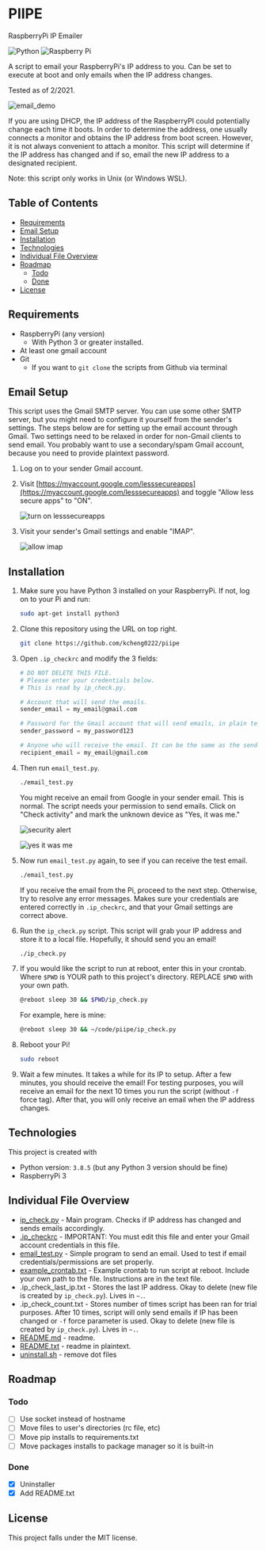 <!-- Use pandoc, grip, etcetera to read this file in CLI.-->

# PIIPE <!-- omit in toc -->

RaspberryPi IP Emailer

![Python](https://img.shields.io/badge/python-v3.8.1+-blue.svg)
![Raspberry Pi](https://img.shields.io/badge/-Raspberry%20Pi-C51A4A?style=for-the-badge&logo=Raspberry-Pi)

A script to email your RaspberryPi's IP address to you. Can be set to execute at boot and only emails when the IP address changes.

Tested as of 2/2021.

![email_demo](screenshots/email_demo.png)

If you are using DHCP, the IP address of the RaspberryPI could potentially change each time it boots. In order to determine the address, one usually connects a monitor and obtains the IP address from boot screen. However, it is not always convenient to attach a monitor. This script will determine if the IP address has changed and if so, email the new IP address to a designated recipient.

Note: this script only works in Unix (or Windows WSL).

## Table of Contents <!-- omit in toc -->

- [Requirements](#requirements)
- [Email Setup](#email-setup)
- [Installation](#installation)
- [Technologies](#technologies)
- [Individual File Overview](#individual-file-overview)
- [Roadmap](#roadmap)
  - [Todo](#todo)
  - [Done](#done)
- [License](#license)

## Requirements

- RaspberryPi (any version)
  - With Python 3 or greater installed.
- At least one gmail account
- Git
  - If you want to `git clone` the scripts from Github via terminal

## Email Setup

This script uses the Gmail SMTP server. You can use some other SMTP server, but you might need to configure it yourself from the sender's settings. The steps below are for setting up the email account through Gmail. Two settings need to be relaxed in order for non-Gmail clients to send email. You probably want to use a secondary/spam Gmail account, because you need to provide plaintext password.

1. Log on to your sender Gmail account.
2. Visit [https://myaccount.google.com/lesssecureapps](https://myaccount.google.com/lesssecureapps) and toggle "Allow less secure apps" to "ON".

    ![turn on lesssecureapps](screenshots/secure_access.png)

3. Visit your sender's Gmail settings and enable "IMAP".

    ![allow imap](screenshots/allow_imap.png)

## Installation

1. Make sure you have Python 3 installed on your RaspberryPi. If not, log on to your Pi and run:

   ```bash
   sudo apt-get install python3
   ```

2. Clone this repository using the URL on top right.

    ```bash
    git clone https://github.com/kcheng0222/piipe
    ```

3. Open `.ip_checkrc` and modify the 3 fields:

    ```python
    # DO NOT DELETE THIS FILE.
    # Please enter your credentials below.
    # This is read by ip_check.py.

    # Account that will send the emails.
    sender_email = my_email@gmail.com

    # Password for the Gmail account that will send emails, in plain text.
    sender_password = my_password123

    # Anyone who will receive the email. It can be the same as the sender, but doesn't have to be. It could be another Gmail account you have that you  want to receive emails.
    recipient_email = my_email@gmail.com
    ```

4. Then run `email_test.py`.

    ```bash
    ./email_test.py
    ```

    You might receive an email from Google in your sender email. This is normal. The script needs your permission to send emails. Click on "Check activity" and mark the unknown device as "Yes, it was me."

    ![security alert](screenshots/security_alert.png)

    ![yes it was me](screenshots/yes_it_was_me.png)

5. Now run `email_test.py` again, to see if you can receive the test email.

    ```bash
    ./email_test.py
    ```

    If you receive the email from the Pi, proceed to the next step. Otherwise, try to resolve any error messages. Makes sure your credentials are entered correctly in `.ip_checkrc`, and that your Gmail settings are correct above.

6. Run the `ip_check.py` script. This script will grab your IP address and store it to a local file. Hopefully, it should send you an email!

    ```bash
    ./ip_check.py
    ```

7. If you would like the script to run at reboot, enter this in your crontab. Where `$PWD` is YOUR path to this project's directory. REPLACE `$PWD` with your own path.

    ```bash
    @reboot sleep 30 && $PWD/ip_check.py
    ```

    For example, here is mine:

    ```bash
    @reboot sleep 30 && ~/code/piipe/ip_check.py
    ```

8. Reboot your Pi!

    ```bash
    sudo reboot
    ```

9. Wait a few minutes. It takes a while for its IP to setup. After a few minutes, you should receive the email! For testing purposes, you will receive an email for the next 10 times you run the script (without `-f` force tag). After that, you will only receive an email when the IP address changes.

## Technologies

This project is created with

- Python version: `3.8.5` (but any Python 3 version should be fine)
- RaspberryPi 3

## Individual File Overview

- [ip_check.py](ip_check.py) - Main program. Checks if IP address has changed and sends emails accordingly.
- [.ip_checkrc](.ip_checkrc) - IMPORTANT: You must edit this file and enter your Gmail account credentials in this file.
- [email_test.py](email_test.py) - Simple program to send an email. Used to test if email credentials/permissions are set properly.
- [example_crontab.txt](example_crontab.txt) - Example crontab to run script at reboot. Include your own path to the file. Instructions are in the text file.
- .ip_check_last_ip.txt - Stores the last IP address. Okay to delete (new file is created by `ip_check.py`). Lives in `~.`.
- .ip_check_count.txt - Stores number of times script has been ran for trial purposes. After 10 times, script will only send emails if IP has been changed or `-f` force parameter is used. Okay to delete (new file is created by `ip_check.py`). Lives in `~.`.
- [README.md](README.md) - readme.
- [README.txt](README.txt) - readme in plaintext.
- [uninstall.sh](uninstall.sh) - remove dot files

## Roadmap

### Todo

- [ ] Use socket instead of hostname
- [ ] Move files to user's directories (rc file, etc)
- [ ] Move pip installs to requirements.txt
- [ ] Move packages installs to package manager so it is built-in

### Done

- [x] Uninstaller
- [x] Add README.txt

## License

This project falls under the MIT license.
